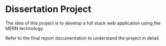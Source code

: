# Dissertation Project

The idea of this project is to develop a full stack web application using the MERN technology.

Refer to the final report documentation to understand the project in detail. 
